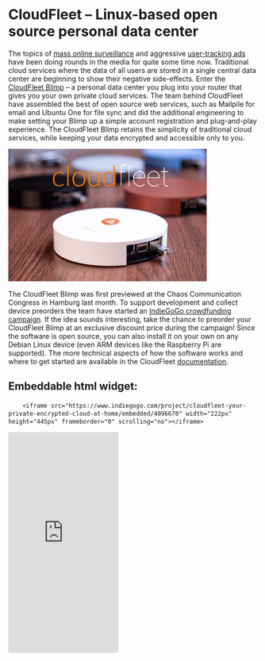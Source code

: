 CloudFleet – Linux-based open source personal data center
=========================================================

The topics of [mass online surveillance][data-surveillance]
and aggressive [user-tracking ads][aggressive-ads] have
been doing rounds in the media for quite some time now.
Traditional cloud services where the data of all users
are stored in a single central data center are beginning to show their negative
side-effects. Enter the [CloudFleet Blimp](https://cloudfleet.io/)
– a personal data center you plug into your
router that gives you your own private cloud services. The team behind
CloudFleet have assembled the best of open source web services, such as Mailpile
for email and Ubuntu One for file sync and did the additional engineering to
make setting your Blimp up a simple account registration and plug-and-play
experience. The CloudFleet Blimp retains the simplicity
of traditional cloud services, while keeping your data encrypted and accessible
only to you.

[![The CloudFleet Blimp](images/blimp.jpg)](https://www.indiegogo.com/projects/cloudfleet-your-private-encrypted-cloud-at-home/x/4096670#/)

The CloudFleet Blimp was first previewed at the Chaos Communication Congress in
Hamburg last month. To support development and collect device preorders the team
have started an [IndieGoGo crowdfunding campaign][crowdfunding-campaign].
If the idea sounds interesting, take the chance to preorder
your CloudFleet Blimp at an exclusive discount price during the campaign! Since
the software is open source, you can also install it on your own on any Debian
Linux device (even ARM devices like the Raspberry Pi are supported). The more
technical aspects of how the software works and where to get started are
available in the CloudFleet [documentation][documentation].

## Embeddable html widget:

```
    <iframe src="https://www.indiegogo.com/project/cloudfleet-your-private-encrypted-cloud-at-home/embedded/4096670" width="222px" height="445px" frameborder="0" scrolling="no"></iframe>
```

<iframe src="https://www.indiegogo.com/project/cloudfleet-your-private-encrypted-cloud-at-home/embedded/4096670" width="222px" height="445px" frameborder="0" scrolling="no"></iframe>


[data-surveillance]:http://www.theguardian.com/world/2013/sep/05/nsa-how-to-remain-secure-surveillance
[aggressive-ads]:http://www.bloomberg.com/news/articles/2015-09-28/facebook-ads-are-all-knowing-unblockable-and-in-everyone-s-phone
[crowdfunding-campaign]:https://www.indiegogo.com/projects/cloudfleet-your-private-encrypted-cloud-at-home/x/4096670#/
[documentation]:http://cloudfleet.readthedocs.org/en/latest/doc/technology/technology.html
